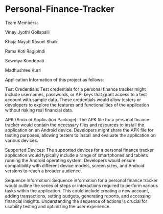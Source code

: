 # Personal-Finance-Tracker
Team Members:

Vinay Jyothi Gollapalli

Khaja Nayab Rasool Shaik

Rama Koti Ragipindi

Sowmya Kondepati

Madhushree Kurri

Application Information of this project as follows:

Test Credentials: Test credentials for a personal finance tracker might include usernames, passwords, or API keys that grant access to a test account with sample data. These credentials would allow testers or developers to explore the features and functionalities of the application without risking real financial data.

APK (Android Application Package): The APK file for a personal finance tracker would contain the necessary files and resources to install the application on an Android device. Developers might share the APK file for testing purposes, allowing testers to install and evaluate the application on various devices.

Supported Devices: The supported devices for a personal finance tracker application would typically include a range of smartphones and tablets running the Android operating system. Developers would ensure compatibility with different device models, screen sizes, and Android versions to reach a broader audience.

Sequence Information: Sequence information for a personal finance tracker would outline the series of steps or interactions required to perform various tasks within the application. This could include creating a new account, adding transactions, setting budgets, generating reports, and accessing financial insights. Understanding the sequence of actions is crucial for usability testing and optimizing the user experience.
